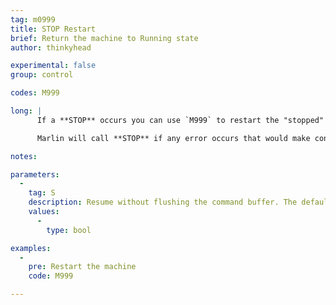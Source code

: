 ```yaml
---
tag: m0999
title: STOP Restart
brief: Return the machine to Running state
author: thinkyhead

experimental: false
group: control

codes: M999

long: |
      If a **STOP** occurs you can use `M999` to restart the "stopped" machine after resolving the issue.

      Marlin will call **STOP** if any error occurs that would make continuing the current process problematic. For example, if the probe fails to deploy, it will abort probing and STOP. Note that this disables all heaters.

notes:

parameters:
  -
    tag: S
    description: Resume without flushing the command buffer. The default behaviour is to flush the serial buffer and request a resend to the host starting on the last `N` line received.
    values:
      -
        type: bool

examples:
  -
    pre: Restart the machine
    code: M999

---
```

